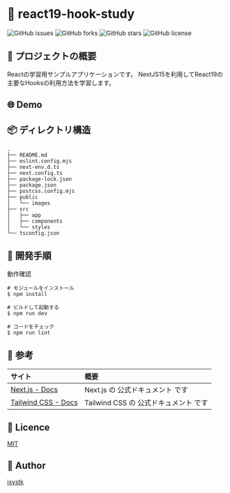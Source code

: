 🌙 react19-hook-study
====

![GitHub issues](https://img.shields.io/github/issues/isystk/react19-hook-study)
![GitHub forks](https://img.shields.io/github/forks/isystk/react19-hook-study)
![GitHub stars](https://img.shields.io/github/stars/isystk/react19-hook-study)
![GitHub license](https://img.shields.io/github/license/isystk/react19-hook-study)

## 📗 プロジェクトの概要

Reactの学習用サンプルアプリケーションです。
NextJS15を利用してReact19の主要なHooksの利用方法を学習します。


## 🌐 Demo



## 📦 ディレクトリ構造

```
.
├── README.md
├── eslint.config.mjs
├── next-env.d.ts
├── next.config.ts
├── package-lock.json
├── package.json
├── postcss.config.mjs
├── public
│   └── images
├── src
│   ├── app
│   ├── components
│   └── styles
└── tsconfig.json

```

## 💬 開発手順

動作確認
```
# モジュールをインストール
$ npm install

# ビルドして起動する
$ npm run dev

# コードをチェック
$ npm run lint 
```

## 🎨 参考

| サイト                                                 | 概要               |
|:----------------------------------------------------|:---------------------------|
| [Next.js - Docs](https://nextjs.org/docs)           | Next.js の 公式ドキュメント です    |
| [Tailwind CSS - Docs](https://tailwindcss.com/docs) | Tailwind CSS の 公式ドキュメント です |


## 🎫 Licence

[MIT](https://github.com/isystk/react19-hook-study/blob/master/LICENSE)

## 👀 Author

[isystk](https://github.com/isystk)
